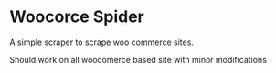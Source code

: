# Woocorce Spider

A simple scraper to scrape woo commerce sites. 

Should work on all woocomerce based site with minor modifications

